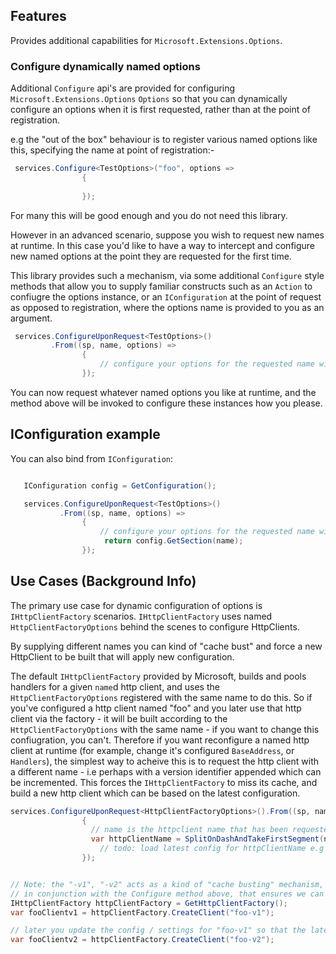 ## Features

Provides additional capabilities for `Microsoft.Extensions.Options`.

### Configure dynamically named options

Additional `Configure` api's are provided for configuring `Microsoft.Extensions.Options` `Options` so that you can dynamically configure an options when it is first requested, rather than at the point of registration.

e.g the "out of the box" behaviour is to register various named options like this, specifying the name at point of registration:-

```cs
 services.Configure<TestOptions>("foo", options =>
                {                   
                    
                });

```

For many this will be good enough and you do not need this library.

However in an advanced scenario, suppose you wish to request new names at runtime.
In this case you'd like to have a way to intercept and configure new named options at the point they are requested for the first time.

This library provides such a mechanism, via some additional `Configure` style methods that allow you to supply familiar constructs such as an `Action` to confiugre the options instance, or an `IConfiguration` at the point of request as opposed to registration, where the options name is provided to you as an argument. 

```cs
 services.ConfigureUponRequest<TestOptions>()
         .From((sp, name, options) =>
                {                   
                    // configure your options for the requested name without having to register this name in advance.
                });
```

You can now request whatever named options you like at runtime, and the method above will be invoked to configure these instances how you please.


## IConfiguration example

You can also bind from `IConfiguration`:

```cs

   IConfiguration config = GetConfiguration();

   services.ConfigureUponRequest<TestOptions>()
           .From((sp, name, options) =>
                {                   
                    // configure your options for the requested name without having to register this name in advance.
                     return config.GetSection(name);
                });
```

## Use Cases (Background Info)

The primary use case for dynamic configuration of options is `IHttpClientFactory` scenarios.
`IHttpClientFactory` uses named `HttpClientFactoryOptions` behind the scenes to configure HttpClients.

By supplying different names you can kind of "cache bust" and force a new HttpClient to be built that will apply new configuration.

The default `IHttpClientFactory` provided by Microsoft, builds and pools handlers for a given `name`d http client, and uses the `HttpClientFactoryOptions` registered with the same name to do this.
So if you've configured a http client named "foo" and you later use that http client via the factory - it will be built according to the `HttpClientFactoryOptions` with the same name - if you want to change this confiugration, you can't.
Therefore if you want reconfigure a named http client at runtime (for example, change it's configured `BaseAddress`, or `Handlers`), the simplest way to acheive this is to request the http client with a different name - i.e perhaps with a version identifier appended which can be incremented.
This forces the `IHttpClientFactory` to miss its cache, and build a new http client which can be based on the latest configuration.

```cs
services.ConfigureUponRequest<HttpClientFactoryOptions>().From((sp, name, options) =>
                {
                  // name is the httpclient name that has been requested.
                  var httpClientName = SplitOnDashAndTakeFirstSegment(name);
                    // todo: load latest config for httpClientName e.g "foo".
                });


// Note: the "-v1", "-v2" acts as a kind of "cache busting" mechanism, to ensure that IHttpClientFactory will build a new http client
// in conjunction with the Configure method above, that ensures we can still configure the `HttpClientFactoryOptions` based on the latest settings we have for this client.
IHttpClientFactory httpClientFactory = GetHttpClientFactory();
var fooClientv1 = httpClientFactory.CreateClient("foo-v1");

// later you update the config / settings for "foo-v1" so that the latest config settings are now found with the name "foo-v2"
var fooClientv2 = httpClientFactory.CreateClient("foo-v2");

```

